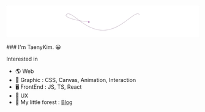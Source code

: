 <p align="center">
  <img src="https://github.com/taenykim/taenykim/blob/master/images/profile.gif">
</p>
### I'm TaenyKim. 😀

Interested in

- 🌎 Web
- 🎨 Graphic : CSS, Canvas, Animation, Interaction
- 🖥 FrontEnd : JS, TS, React
- 🌸 UX
- 🌳 My little forest : [Blog](https://taeny.dev/)
